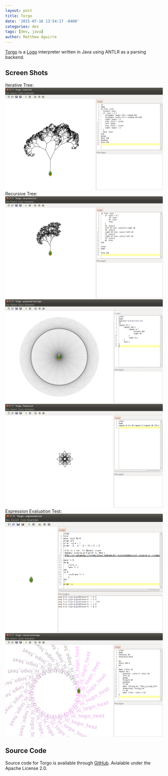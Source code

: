 ```yaml
---
layout: post
title: Torgo
date: '2015-07-16 13:54:17 -0400'
categories: dev
tags: [dev, java]
author: Matthew Aguirre
---
```


[Torgo]({{site.url}}/torgo) is a [Logo](http://en.wikipedia.org/wiki/Logo_%28programming_language%29) interpreter written in Java using ANTLR as a parsing backend.

## Screen Shots

Iterative Tree:  
![](/tros-images/tree.png)  
Recursive Tree:  
![](/tros-images/recursive.png)  
![](/tros-images/grayscale.png)  
![](/tros-images/flower.png)  
Expression Evaluation Test:  
![](/tros-images/expressions.png)  
![](/tros-images/torgo_text.png)  

## Source Code
Source code for Torgo is available through [GitHub](https://github.com/ZenHarbinger/torgo).
Avialable under the Apache License 2.0.
